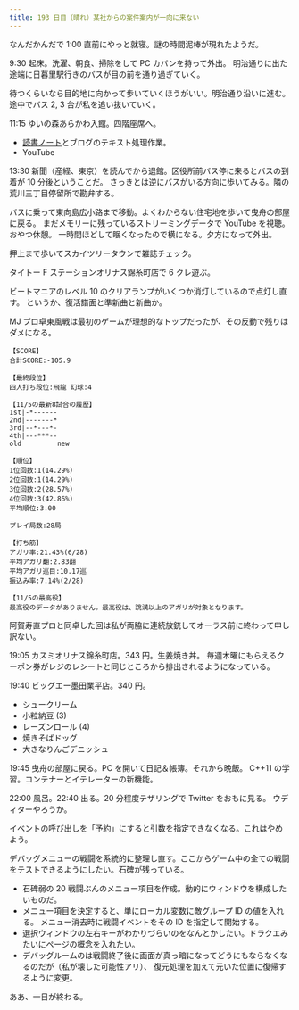 ```yaml
---
title: 193 日目（晴れ）某社からの案件案内が一向に来ない
---
```


なんだかんだで 1:00 直前にやっと就寝。謎の時間泥棒が現れたようだ。

9:30 起床。洗濯、朝食、掃除をして PC カバンを持って外出。
明治通りに出た途端に日暮里駅行きのバスが目の前を通り過ぎていく。

待つくらいなら目的地に向かって歩いていくほうがいい。明治通り沿いに進む。
途中でバス 2, 3 台が私を追い抜いていく。

11:15 ゆいの森あらかわ入館。四階座席へ。

* [読書ノート][note]とブログのテキスト処理作業。
* YouTube

13:30 新聞（産経、東京）を読んでから退館。区役所前バス停に来るとバスの到着が 10 分後ということだ。
さっきとは逆にバスがいる方向に歩いてみる。隣の荒川三丁目停留所で勘弁する。

バスに乗って東向島広小路まで移動。よくわからない住宅地を歩いて曳舟の部屋に戻る。
まだメモリーに残っているストリーミングデータで YouTube を視聴。おやつ休憩。
一時間ほどして眠くなったので横になる。夕方になって外出。

押上まで歩いてスカイツリータウンで雑誌チェック。

タイトー F ステーションオリナス錦糸町店で 6 クレ遊ぶ。

ビートマニアのレベル 10 のクリアランプがいくつか消灯しているので点灯し直す。
というか、復活譜面と準新曲と新曲か。

MJ プロ卓東風戦は最初のゲームが理想的なトップだったが、その反動で残りはダメになる。

```text
【SCORE】
合計SCORE:-105.9

【最終段位】
四人打ち段位:飛龍 幻球:4

【11/5の最新8試合の履歴】
1st|-*------
2nd|-------*
3rd|--*---*-
4th|---***--
old         new

【順位】
1位回数:1(14.29%)
2位回数:1(14.29%)
3位回数:2(28.57%)
4位回数:3(42.86%)
平均順位:3.00

プレイ局数:28局

【打ち筋】
アガリ率:21.43%(6/28)
平均アガリ翻:2.83翻
平均アガリ巡目:10.17巡
振込み率:7.14%(2/28)

【11/5の最高役】
最高役のデータがありません。最高役は、跳満以上のアガリが対象となります。
```

阿賀寿直プロと同卓した回は私が両脇に連続放銃してオーラス前に終わって申し訳ない。

19:05 カスミオリナス錦糸町店。343 円。生姜焼き丼。
毎週木曜にもらえるクーポン券がレジのレシートと同じところから排出されるようになっている。

19:40 ビッグエー墨田業平店。340 円。

* シュークリーム
* 小粒納豆 (3)
* レーズンロール (4)
* 焼きそばドッグ
* 大きなりんごデニッシュ

19:45 曳舟の部屋に戻る。PC を開いて日記＆帳簿。それから晩飯。
C++11 の学習。コンテナーとイテレーターの新機能。

22:00 風呂。22:40 出る。20 分程度テザリングで Twitter をおもに見る。
ウディターやろうか。

イベントの呼び出しを「予約」にすると引数を指定できなくなる。これはやめよう。

デバッグメニューの戦闘を系統的に整理し直す。ここからゲーム中の全ての戦闘をテストできるようにしたい。石碑が残っている。

* 石碑弱の 20 戦闘ぶんのメニュー項目を作成。動的にウィンドウを構成したいものだ。
* メニュー項目を決定すると、単にローカル変数に敵グループ ID の値を入れる。
  メニュー消去時に戦闘イベントをその ID を指定して開始する。
* 選択ウィンドウの左右キーがわかりづらいのをなんとかしたい。ドラクエみたいにページの概念を入れたい。
* デバッグルームのは戦闘終了後に画面が真っ暗になってどうにもならなくなるのだが（私が壊した可能性アリ）、
  復元処理を加えて元いた位置に復帰するように変更。

ああ、一日が終わる。

[note]: https://showa-yojyo.github.io/notebook/
